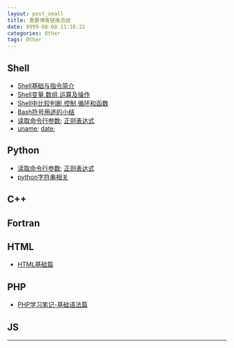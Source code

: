```yaml
---
layout: post_small
title: 重要博客链接总结
date: 9999-08-08 11:16:22
categories: Other
tags: Other
---
```


## Shell

- [Shell基础与指令简介](http://platinhom.github.io/2015/06/16/shell-basic/)
- [Shell变量,数组,运算及操作](http://platinhom.github.io/2015/06/15/shell-varient-operation/)
- [Shell中比较判断,控制,循环和函数](http://platinhom.github.io/2015/06/14/shell-function-for-if/)
- [Bash符号用途的小结](http://platinhom.github.io/2015/06/20/shell-symbol/)
- [读取命令行参数](http://platinhom.github.io/2015/06/13/ReadArgv/); [正则表达式](http://platinhom.github.io/2015/06/10/regexp-re/)
- [uname](http://platinhom.github.io/2015/06/12/uname-shell/); [date](http://platinhom.github.io/2015/06/07/bash-date-usage/);

## Python

- [读取命令行参数](http://platinhom.github.io/2015/06/13/ReadArgv/); [正则表达式](http://platinhom.github.io/2015/06/10/regexp-re/)
- [python字符串相关](http://platinhom.github.io/2015/06/23/python-string/)

## C++

## Fortran

## HTML

- [HTML基础篇](http://platinhom.github.io/2015/06/22/HTML-basic/)

## PHP

- [PHP学习笔记-基础语法篇](http://platinhom.github.io/2015/06/29/PHP-study/)

## JS

---
